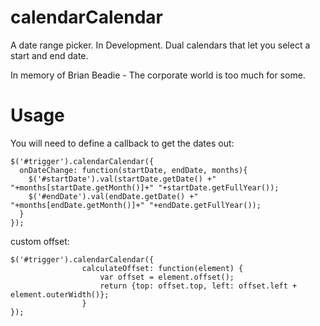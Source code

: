 calendarCalendar
================

A date range picker. In Development. Dual calendars that let you select a start and end date.

In memory of Brian Beadie - The corporate world is too much for some.

Usage
================


You will need to define a callback to get the dates out:

```
$('#trigger').calendarCalendar({
  onDateChange: function(startDate, endDate, months){
    $('#startDate').val(startDate.getDate() +" "+months[startDate.getMonth()]+" "+startDate.getFullYear());
    $('#endDate').val(endDate.getDate() +" "+months[endDate.getMonth()]+" "+endDate.getFullYear());
  }
});
```

custom offset:

```
$('#trigger').calendarCalendar({
				calculateOffset: function(element) {
					var offset = element.offset();
					return {top: offset.top, left: offset.left + element.outerWidth()};
				}
});
```
